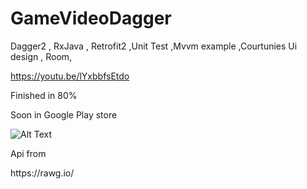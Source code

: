 # GameVideoDagger
Dagger2 , RxJava , Retrofit2 ,Unit Test ,Mvvm example ,Courtunies
Ui design , Room, 

https://youtu.be/lYxbbfsEtdo

Finished in 80% 

Soon in  Google Play store


![Alt Text](https://media.giphy.com/media/W4XaKUshFWYGOI63Bj/giphy.gif)
<p></p>
Api from
<p>https://rawg.io/</p>
